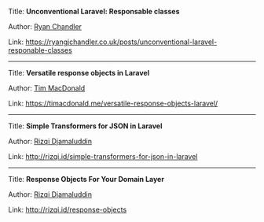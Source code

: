 Title: **Unconventional Laravel: Responsable classes**

Author: [Ryan Chandler](People/Ryan%20Chandler.md)

Link: https://ryangjchandler.co.uk/posts/unconventional-laravel-responable-classes

---
Title: **Versatile response objects in Laravel**

Author: [Tim MacDonald](People/Tim%20MacDonald.md)

Link: https://timacdonald.me/versatile-response-objects-laravel/

---
Title: **Simple Transformers for JSON in Laravel**

Author: [Rizqi Djamaluddin](People/Rizqi%20Djamaluddin.md)

Link: http://rizqi.id/simple-transformers-for-json-in-laravel


---
Title: **Response Objects For Your Domain Layer**

Author: [Rizqi Djamaluddin](People/Rizqi%20Djamaluddin.md)

Link: http://rizqi.id/response-objects